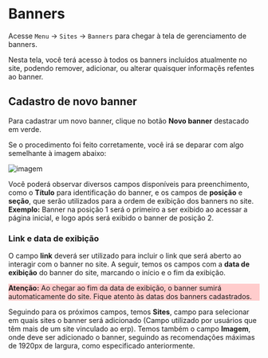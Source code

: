 # Banners


Acesse `Menu` -> `Sites` -> `Banners` para chegar à tela de gerenciamento de banners.

Nesta tela, você terá acesso à todos os banners incluídos atualmente no site, podendo remover, adicionar, ou alterar quaisquer informaçẽs refentes ao banner.

## Cadastro de novo banner

Para cadastrar um novo banner, clique no botão **Novo banner** destacado em verde.

Se o procedimento foi feito corretamente, você irá se deparar com algo semelhante à imagem abaixo:

![imagem](https://www.suporteleiloes.com.br/assets/images/logo-color.png)

Você poderá observar diversos campos disponíveis para preenchimento, como o **Título** para identificação do banner, e os campos de **posição** e **seção**, que serão utilizados para a ordem de exibição dos banners no site. **Exemplo:** Banner na posição 1 será o primeiro a ser exibido ao acessar a página inicial, e logo após será exibido o banner de posição 2.

### Link e data de exibição

O campo **link** deverá ser utilizado para incluir o link que será aberto ao interagir com o banner no site. A seguir, temos os campos com a **data de exibição** do banner do site, marcando o início e o fim da exibição.

<div style="background-color:#ffcccc">
<strong>Atenção:</strong> Ao chegar ao fim da data de exibição, o banner sumirá automaticamente do site. Fique atento às datas dos banners cadastrados.
</div>

Seguindo para os próximos campos, temos **Sites**, campo para selecionar em quais sites o banner será adicionado (Campo utilizado por usuários que têm mais de um site vinculado ao erp). Temos também o campo **Imagem**, onde deve ser adicionado o banner, seguindo as recomendações máximas de 1920px de largura, como especificado anteriormente.